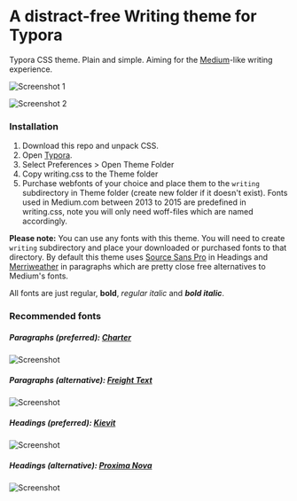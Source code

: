 # A distract-free Writing theme for Typora

Typora CSS theme. Plain and simple. Aiming for the [Medium](http://medium.com)-like writing experience.

![Screenshot 1](https://rolle.wtf/typora-writing-theme-1.png "Screenshot")

![Screenshot 2](https://rolle.wtf/typora-writing-theme-2.png "Screenshot")

### Installation

1. Download this repo and unpack CSS.
2. Open [Typora](http://typora.io).
3. Select Preferences > Open Theme Folder
4. Copy writing.css to the Theme folder
5. Purchase webfonts of your choice and place them to the `writing` subdirectory in Theme folder (create new folder if it doesn't exist). Fonts used in Medium.com between 2013 to 2015 are predefined in writing.css, note you will only need woff-files which are named accordingly.

**Please note:** You can use any fonts with this theme. You will need to create `writing` subdirectory and place your downloaded or purchased fonts to that directory. By default this theme uses [Source Sans Pro](https://www.google.com/fonts/specimen/Source+Sans+Pro) in Headings and [Merriweather](https://www.google.com/fonts/specimen/Merriweather) in paragraphs which are pretty close free alternatives to Medium's fonts.

All fonts are just regular, **bold**, *regular italic* and ***bold italic***.

### Recommended fonts

##### Paragraphs (preferred): [Charter](https://www.myfonts.com/fonts/itc/charter/)
![Screenshot](https://rolle.wtf/charter.png "Screenshot")

##### Paragraphs (alternative): [Freight Text](https://www.myfonts.com/fonts/garagefonts/freight-text/)
![Screenshot](https://rolle.wtf/freight.png "Screenshot")

##### Headings (preferred): [Kievit](http://www.myfonts.com/fonts/fontfont/kievit/)
![Screenshot](https://rolle.wtf/kievit.png "Screenshot")

##### Headings (alternative): [Proxima Nova](https://www.myfonts.com/fonts/marksimonson/proxima-nova/webfont_preview.html)
![Screenshot](https://rolle.wtf/proximanova.png "Screenshot")
